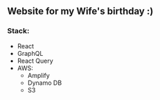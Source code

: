 ## Website for my Wife's birthday :)

### Stack:
- React
- GraphQL
- React Query
- AWS:
    - Amplify
    - Dynamo DB
    - S3

